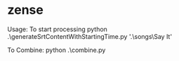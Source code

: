 # zense

Usage:
To start processing
python .\generateSrtContentWithStartingTime.py '.\songs\Say It'

To Combine:
python .\combine.py
